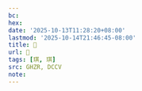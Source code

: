 ```yaml
---
bc:
hex:
date: '2025-10-13T11:28:20+08:00'
lastmod: '2025-10-14T21:46:45-08:00'
title: 󰜤
url: 󰜤
tags: [琪, 琪]
src: GHZR, DCCV
note:
---
```

